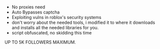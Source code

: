 - No proxies need
- Auto Bypasses captcha
- Exploiting vulns in roblox's security systems
- don't worry about the needed tools, i modified it to where it downloads and installs all the needed libraries for you.
- script obfuscated, no skidding this time

UP TO 5K FOLLOWERS MAXIMUM.
